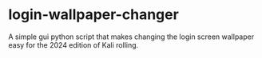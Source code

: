 # login-wallpaper-changer
A simple gui python script that makes changing the login screen wallpaper easy for the 2024 edition of Kali rolling.
